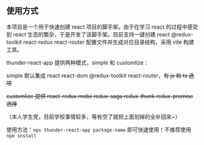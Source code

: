 ## 使用方式

本项目是一个用于快速创建 react 项目的脚手架。由于在学习 react 的过程中感受到 react 生态的繁杂，于是开发了该脚手架。目前支持一键创建 react @redux-toolkit react-redux react-router 配置文件并生成对应目录结构，采用 vite 构建工具。

thunder-react-app 提供两种模式，simple 和 customlize：

simple 默认集成 react react-dom @redux-toolkit react-router，~~有 js 和 ts 选项~~

~~customlize 提供 react-redux mobx redux-saga redux-thunk redux-promise 选择~~

（本人学生党，目前学校事情较多，等有空了就把上面划掉的全补回来~）

使用方法：`npx thunder-react-app package-name` 即可快速使用！不推荐使用 `npm install`
